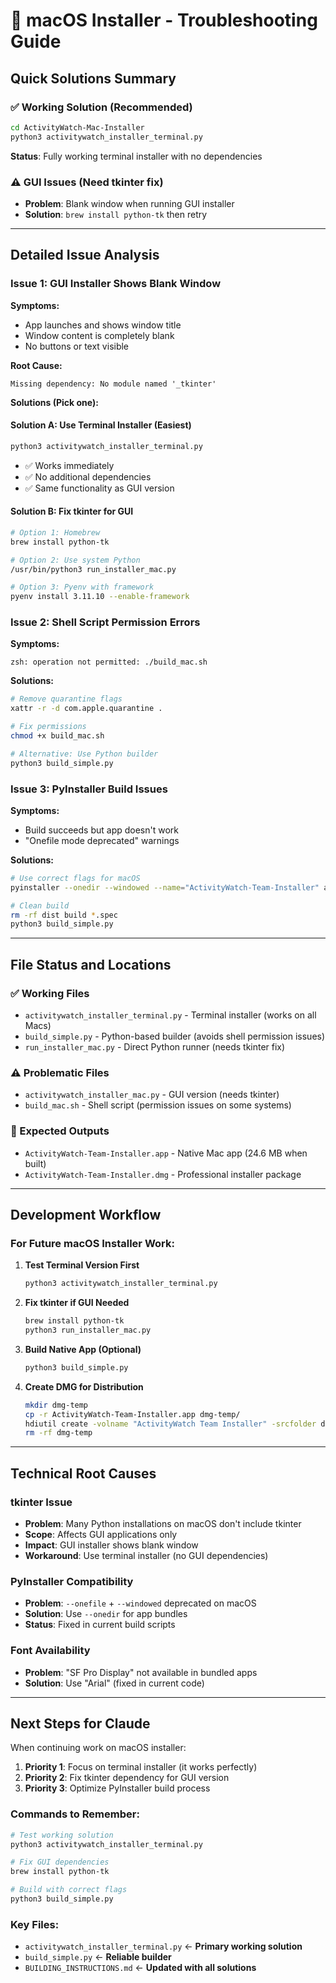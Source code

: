 # 🍎 macOS Installer - Troubleshooting Guide

## Quick Solutions Summary

### ✅ Working Solution (Recommended)
```bash
cd ActivityWatch-Mac-Installer
python3 activitywatch_installer_terminal.py
```
**Status**: Fully working terminal installer with no dependencies

### ⚠️ GUI Issues (Need tkinter fix)
- **Problem**: Blank window when running GUI installer
- **Solution**: `brew install python-tk` then retry

---

## Detailed Issue Analysis

### Issue 1: GUI Installer Shows Blank Window

**Symptoms:**
- App launches and shows window title
- Window content is completely blank
- No buttons or text visible

**Root Cause:**
```
Missing dependency: No module named '_tkinter'
```

**Solutions (Pick one):**

#### Solution A: Use Terminal Installer (Easiest)
```bash
python3 activitywatch_installer_terminal.py
```
- ✅ Works immediately
- ✅ No additional dependencies
- ✅ Same functionality as GUI version

#### Solution B: Fix tkinter for GUI
```bash
# Option 1: Homebrew
brew install python-tk

# Option 2: Use system Python
/usr/bin/python3 run_installer_mac.py

# Option 3: Pyenv with framework
pyenv install 3.11.10 --enable-framework
```

### Issue 2: Shell Script Permission Errors

**Symptoms:**
```
zsh: operation not permitted: ./build_mac.sh
```

**Solutions:**
```bash
# Remove quarantine flags
xattr -r -d com.apple.quarantine .

# Fix permissions
chmod +x build_mac.sh

# Alternative: Use Python builder
python3 build_simple.py
```

### Issue 3: PyInstaller Build Issues

**Symptoms:**
- Build succeeds but app doesn't work
- "Onefile mode deprecated" warnings

**Solutions:**
```bash
# Use correct flags for macOS
pyinstaller --onedir --windowed --name="ActivityWatch-Team-Installer" activitywatch_installer_mac.py

# Clean build
rm -rf dist build *.spec
python3 build_simple.py
```

---

## File Status and Locations

### ✅ Working Files
- `activitywatch_installer_terminal.py` - Terminal installer (works on all Macs)
- `build_simple.py` - Python-based builder (avoids shell permission issues)
- `run_installer_mac.py` - Direct Python runner (needs tkinter fix)

### ⚠️ Problematic Files
- `activitywatch_installer_mac.py` - GUI version (needs tkinter)
- `build_mac.sh` - Shell script (permission issues on some systems)

### 📁 Expected Outputs
- `ActivityWatch-Team-Installer.app` - Native Mac app (24.6 MB when built)
- `ActivityWatch-Team-Installer.dmg` - Professional installer package

---

## Development Workflow

### For Future macOS Installer Work:

1. **Test Terminal Version First**
   ```bash
   python3 activitywatch_installer_terminal.py
   ```

2. **Fix tkinter if GUI Needed**
   ```bash
   brew install python-tk
   python3 run_installer_mac.py
   ```

3. **Build Native App (Optional)**
   ```bash
   python3 build_simple.py
   ```

4. **Create DMG for Distribution**
   ```bash
   mkdir dmg-temp
   cp -r ActivityWatch-Team-Installer.app dmg-temp/
   hdiutil create -volname "ActivityWatch Team Installer" -srcfolder dmg-temp -ov -format UDZO ActivityWatch-Team-Installer.dmg
   rm -rf dmg-temp
   ```

---

## Technical Root Causes

### tkinter Issue
- **Problem**: Many Python installations on macOS don't include tkinter
- **Scope**: Affects GUI applications only
- **Impact**: GUI installer shows blank window
- **Workaround**: Use terminal installer (no GUI dependencies)

### PyInstaller Compatibility
- **Problem**: `--onefile` + `--windowed` deprecated on macOS
- **Solution**: Use `--onedir` for app bundles
- **Status**: Fixed in current build scripts

### Font Availability
- **Problem**: "SF Pro Display" not available in bundled apps
- **Solution**: Use "Arial" (fixed in current code)

---

## Next Steps for Claude

When continuing work on macOS installer:

1. **Priority 1**: Focus on terminal installer (it works perfectly)
2. **Priority 2**: Fix tkinter dependency for GUI version
3. **Priority 3**: Optimize PyInstaller build process

### Commands to Remember:
```bash
# Test working solution
python3 activitywatch_installer_terminal.py

# Fix GUI dependencies
brew install python-tk

# Build with correct flags
python3 build_simple.py
```

### Key Files:
- `activitywatch_installer_terminal.py` ← **Primary working solution**
- `build_simple.py` ← **Reliable builder**
- `BUILDING_INSTRUCTIONS.md` ← **Updated with all solutions**